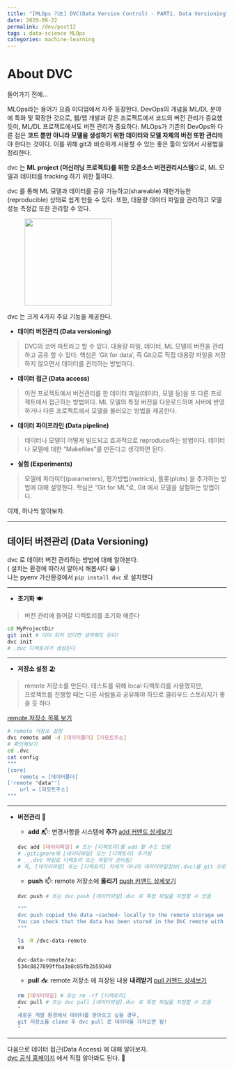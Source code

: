 ```yaml
---
title: "[MLOps 기초] DVC(Data Version Control) - PART1. Data Versioning"
date: 2020-09-22
permalink: /dev/post12
tags : data-science MLOps
categories: machine-learning
---
```


# About DVC
들어가기 전에… 

MLOps라는 용어가 요즘 미디엄에서 자주 등장한다. DevOps의 개념을 ML/DL 분야에 특화 및 확장한 것으로, 웹/앱 개발과 같은 프로젝트에서 코드의 버전 관리가 중요했듯이, ML/DL 프로젝트에서도 버전 관리가 중요하다. MLOps가 기존의 DevOps와 다른 점은 **코드 뿐만 아니라 모델을 생성하기 위한 데이터와 모델 자체의 버전 또한 관리**해야 한다는 것이다. 이를 위해 git과 비슷하게 사용할 수 있는 좋은 툴이 있어서 사용법을 정리한다.

dvc 는 **ML project (머신러닝 프로젝트)를 위한 오픈소스 버전관리시스템**으로, ML 모델과 데이터를 tracking 하기 위한 툴이다. 

dvc 를 통해 ML 모델과 데이터를 공유 가능하고(shareable) 재현가능한(reproducible) 상태로 쉽게 만들 수 있다. 또한, 대용량 데이터 파일을 관리하고 모델 성능 측정값 또한 관리할 수 있다. 

<figure >
    <img src="https://avatars2.githubusercontent.com/u/39572954?s=400&v=4" width="200">
</figure>

dvc 는 크게 4가지 주요 기능을 제공한다. 

- **데이터 버전관리 (Data versioning)** 

> DVC의 코어 파트라고 할 수 있다. 대용량 파일, 데이터, ML 모델의 버전을 관리하고 공유 할 수 있다. 핵심은 ‘Git for data’, 즉 Git으로 직접 대용량 파일을 저장하지 않으면서 데이터를 관리하는 방법이다. 

- **데이터 접근 (Data access)**

> 이전 프로젝트에서 버전관리를 한 데이터 파일(데이터, 모델 등)을 또 다른 프로젝트에서 접근하는 방법이다. ML 모델의 특정 버전을 다운로드하여 서버에 반영하거나 다른 프로젝트에서 모델을 불러오는 방법을 제공한다. 

- **데이터 파이프라인 (Data pipeline)**

> 데이터나 모델이 어떻게 빌드되고 효과적으로 reproduce하는 방법이다. 데이터나 모델에 대한 “Makefiles”를 만든다고 생각하면 된다. 

- **실험 (Experiments)**

> 모델에 파라미터(parameters), 평가방법(metrics), 플롯(plots) 을 추가하는 방법에 대해 설명한다. 핵심은 “Git for ML”로, Git 에서 모델을 실험하는 방법이다. 

이제, 하나씩 알아보자. 

---

## 데이터 버전관리 (Data Versioning)

dvc 로 데이터 버전 관리하는 방법에 대해 알아본다. <br>
( 설치는 환경에 따라서 알아서 해봅시다 😁  ) <br>
나는 pyenv  가산환경에서 `pip install dvc` 로 설치했다 <br>

---
 
- **초기화** 🍽

> 버전 관리에 들어갈 디렉토리를 초기화 해준다 

```bash
cd MyProjectDir
git init # 이미 되어 있다면 생략해도 된다!
dvc init 
# .dvc 디렉토리가 생성된다
```

---

- **저장소 설정** 🏖

> remote 저장소를 만든다. 테스트를 위해 local 디렉토리를 사용했지만, <br>
> 프로젝트를 진행할 때는 다른 사람들과 공유해야 하므로 클라우드 스토리지가 좋을 듯 하다

[remote 저장소 목록 보기](https://dvc.org/doc/command-reference/remote/add#supported-storage-types)

```bash
# remote 저장소 설정
dvc remote add -d [데이터폴더] [리모트주소]
# 확인해보기
cd .dvc
cat config
"""
[core]
    remote = [데이터폴더]
['remote "data"']
    url = [리모트주소]
"""
```

---

- **버전관리** 📨

    - **add**  📬:   변경사항을 시스템에 **추가** [add 커맨드 상세보기](https://dvc.org/doc/command-reference/add)

    ```bash
    dvc add [데이터파일] # 또는 [디렉토리]를 add 할 수도 있음
    # .gitignore에 [데이터파일] 또는 [디렉토리] 추가됨
    # __.dvc 파일로 디렉토리 또는 파일이 관리됨! 
    # 즉, [데이터파일] 또는 [디렉토리] 자체가 아니라 데이터파일정보(.dvc)를 git 으로 올리게 됨!
    ```

    - **push** 📫:  remote 저장소에 **올리기**   [push 커맨드 상세보기](https://dvc.org/doc/command-reference/push)

    ```bash
    dvc push # 또는 dvc push [데이터파일].dvc 로 특정 파일을 지정할 수 있음

    """
    dvc push copied the data ~cached~ locally to the remote storage we set up earlier. 
    You can check that the data has been stored in the DVC remote with
    """

    ls -R /dvc-data-remote
    ea

    dvc-data-remote/ea:
    534c8827099ffba3a8c85fb2b59340
    ```

    -  **pull** 📥: remote 저장소 에 저장된 내용 **내려받기** [pull 커맨드 상세보기](https://dvc.org/doc/command-reference/pull)

    ```bash
    rm [데이터파일] # 또는 rm -rf [디렉토리]
    dvc pull # 또는 dvc pull [데이터파일].dvc 로 특정 파일을 지정할 수 있음
    "
    새로운 개발 환경에서 데이터를 받아오고 싶을 경우, 
    git 저장소를 clone 후 dvc pull 로 데이터를 가져오면 됨!
    "
    ```

---

다음으로 데이터 접근(Data Access) 에 대해 알아보자. <br>
[dvc 공식 홈페이지](https://dvc.org/) 에서 직접 알아봐도 된다. 🤣



